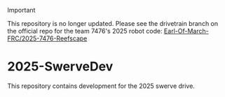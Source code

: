 > [!IMPORTANT]
> This repository is no longer updated. Please see the drivetrain branch on the official repo for the team 7476's 2025 robot code: [Earl-Of-March-FRC/2025-7476-Reefscape](https://github.com/Earl-Of-March-FRC/2025-7476-Reefscape)

# 2025-SwerveDev
This repository contains development for the 2025 swerve drive.
